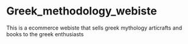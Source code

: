 # Greek_methodology_webiste
This is a ecommerce webiste that sells greek mythology articrafts and books to the greek enthusiasts 
